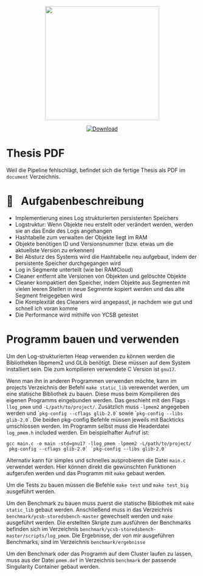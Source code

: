 <div align="center">
  <img src="https://coconucos.cs.hhu.de/lehre/bigdata/resources/img/hhu-logo.svg" width=300>

  [![Download](https://img.shields.io/static/v1?label=&message=pdf&color=EE3F24&style=for-the-badge&logo=adobe-acrobat-reader&logoColor=FFFFFF)](/../-/jobs/artifacts/master/file/document/thesis.pdf?job=latex)
</div>

# Thesis PDF

Weil die Pipeline fehlschlägt, befindet sich die fertige Thesis als PDF im `document` Verzeichnis.


# :notebook: &nbsp; Aufgabenbeschreibung

- Implementierung eines Log strukturierten persistenten Speichers
- Logstruktur: Wenn Objekte neu erstellt oder verändert werden, werden sie an das Ende des Logs angehangen
- Hashtabelle zum verwalten der Objekte liegt im RAM
- Objekte benötigen ID und Versionsnummer (bzw. etwas um die aktuellste Version zu erkennen)
- Bei Absturz des Systems wird die Hashtabelle neu aufgebaut, indem der persistente Speicher durchgegangen wird
- Log in Segmente unterteilt (wie bei RAMCloud)
- Cleaner entfernt alte Versionen von Objekten und gelöschte Objekte
- Cleaner kompaktiert den Speicher, indem Objekte aus Segmenten mit vielen leeren Stellen in neue Segmente kopiert werden und das alte Segment freigegeben wird
- Die Komplexität des Cleaners wird angepasst, je nachdem wie gut und schnell ich voran komme
- Die Performance wird mithilfe von YCSB getestet

# Programm bauen und verwenden

Um den Log-strukturierten Heap verwenden zu können werden die Bibliotheken libpmem2 und GLib benötigt. Diese müssen auf dem System installiert sein.
Die zum kompilieren verwendete C Version ist `gnu17`.

Wenn man ihn in anderen Programmen verwenden möchte, kann im projects Verzeichnis der Befehl `make static_lib` verewendet werden, um eine statische Bibliothek zu bauen.
Diese muss beim Kompilieren des eigenen Programms eingebunden werden. Das geschieht mit den Flags `-llog_pmem` und `-L/path/to/project/`.
Zusätzlich muss `-lpmem2` angegeben werden und \``pkg-config --cflags glib-2.0`\` sowie \``pkg-config --libs glib-2.0`\`. Die beiden pkg-config Befehle müssen jeweils mit Backticks umschlossen werden.
Im Programm selbst muss die Headerdatei `log_pmem.h` included werden.
Ein beispielhafter Aufruf ist:

```
gcc main.c -o main -std=gnu17 -llog_pmem -lpmem2 -L/path/to/project/ `pkg-config --cflags glib-2.0` `pkg-config --libs glib-2.0`
```

Alternativ kann für simples und schnelles ausprobieren die Datei `main.c` verwendet werden. 
Hier können direkt die gewünschten Funktionen aufgerufen werden und das Programm mit `make` gebaut werden.

Um die Tests zu bauen müssen die Befehle `make test` und `make test_big` ausgeführt werden.

Um den Benchmark zu bauen muss zuerst die statische Bibliothek mit `make static_lib` gebaut werden.
Anschließend muss in das Verzeichnis `benchmark/ycsb-storedsbench-master` gewechselt werden und `make` ausgeführt werden.
Die erstellten Skripte zum ausführen der Benchmarks befinden sich im Verzeichnis `benchmark/ycsb-storedsbench-master/scripts/log_pmem`.
Die Ergebnisse, der von mir ausgeführen Benchmarks, sind im Verzeichnis `benchmark/ergebnisse`

Um den Benchmark oder das Programm auf dem Cluster laufen zu lassen, muss aus der Datei `pmem.def` in Verzeichnis `benchmark` der passende Singularity Container gebaut werden.